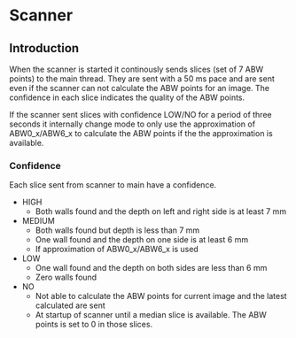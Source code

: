 # Scanner

## Introduction

When the scanner is started it continously sends slices (set of 7 ABW points) to the main thread.
They are sent with a 50 ms pace and are sent even if the scanner can not calculate the ABW points for an
image. The confidence in each slice indicates the quality of the ABW points.

If the scanner sent slices with confidence LOW/NO for a period of three seconds it
internally change mode to only use the approximation of ABW0_x/ABW6_x to
calculate the ABW points if the the approximation is available.

### Confidence

Each slice sent from scanner to main have a confidence.

* HIGH
   * Both walls found and the depth on left and right side is at least 7 mm
* MEDIUM
   * Both walls found but depth is less than 7 mm
   * One wall found and the depth on one side is at least 6 mm
   * If approximation of ABW0_x/ABW6_x is used
* LOW
   * One wall found and the depth on both sides are less than 6 mm
   * Zero walls found
* NO
   * Not able to calculate the ABW points for current image and the latest calculated are sent
   * At startup of scanner until a median slice is available. The ABW points is set to 0 in those slices.
